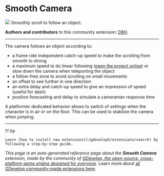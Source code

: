 # Smooth Camera

<img src="https://resources.gdevelop-app.com/assets/Icons/Line Hero Pack/Master/SVG/Computers and Hardware/Computers and Hardware_camcoder_gopro_go_pro_camera.svg" class="extension-icon"></img>
Smoothly scroll to follow an object.

**Authors and contributors** to this community extension: [D8H](https://gd.games/D8H).

---

The camera follows an object according to:

- a frame rate independent catch-up speed to make the scrolling from smooth to strong
- a maximum speed to do linear following ([open the project online](https://editor.gdevelop.io/?project=example://platformer-with-tilemap)) or slow down the camera when teleporting the object
- a follow-free zone to avoid scrolling on small movements
- an offset to see further in one direction
- an extra delay and catch-up speed to give an impression of speed (useful for dash)
- position forecasting and delay to simulate a cameraman response time

A platformer dedicated behavior allows to switch of settings when the character is in air or on the floor. This can be used to stabilize the camera when jumping.

---

!!! tip

    Learn [how to install new extensions](/gdevelop5/extensions/search) by following a step-by-step guide.

*This page is an auto-generated reference page about the **Smooth Camera** extension, made by the community of [GDevelop, the open-source, cross-platform game engine designed for everyone](https://gdevelop.io/).* Learn more about [all GDevelop community-made extensions here](/gdevelop5/extensions).